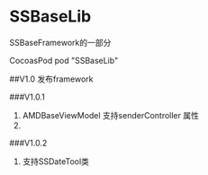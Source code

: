 # SSBaseLib
SSBaseFramework的一部分


CocoasPod 
pod "SSBaseLib"


##V1.0
发布framework


###V1.0.1
1. AMDBaseViewModel 支持senderController 属性
2. 


###V1.0.2
1. 支持SSDateTool类

